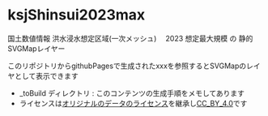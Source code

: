 # ksjShinsui2023max
国土数値情報 洪水浸水想定区域(一次メッシュ)　 2023 想定最大規模 の 静的SVGMapレイヤー

このリポジトリからgithubPagesで生成されたxxxを参照するとSVGMapのレイヤとして表示できます

- _toBuild ディレクトリ : このコンテンツの生成手順をメモしてあります
- ライセンスは[オリジナルのデータのライセンス](https://nlftp.mlit.go.jp/ksj/other/agreement_01.html)を継承し[CC_BY_4.0](https://creativecommons.org/licenses/by/4.0/legalcode.ja)です